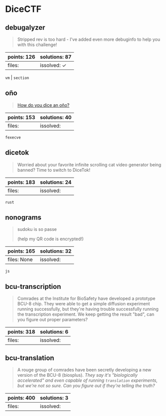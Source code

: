 ﻿# DiceCTF

## debugalyzer

> Stripped rev is too hard - I've added even more debuginfo to help you with this challenge!

| points: 126 | solutions: 87 |
|-------|-------|
| files:  | issolved: ✓ |

`vm` | `section`

## oño

> [How do you dice an oño?](https://www.youtube.com/watch?v=CwRttSfnfcc)

| points: 153 | solutions: 40 |
|-------|-------|
| files:  | issolved:  |

`fexecve`

## dicetok

> Worried about your favorite infinite scrolling cat video generator being banned? Time to switch to DiceTok!

| points: 183 | solutions: 24 |
|-------|-------|
| files:  | issolved:  |

`rust`

## nonograms

> sudoku is so passe
> 
> (help my QR code is encrypted!)

| points: 165 | solutions: 32 |
|-------|-------|
| files: None | issolved:  |

`js`

## bcu-transcription

> Comrades at the Institute for BioSafety have developed a prototype BCU-8 chip. They were able to get a simple diffusion experiment running successfully, but they're having trouble successfully running the transcription experiment. We keep getting the result "bad", can you figure out proper parameters?

| points: 318 | solutions: 6 |
|-------|-------|
| files:  | issolved:  |


## bcu-translation

> A rouge group of comrades have been secretly developing a new version of the BCU-8 (biosplus). *They say it's "biologically accelerated" and even capable of running `translation` experiments, but we're not so sure. Can you figure out if they're telling the truth?*

| points: 400 | solutions: 3 |
|-------|-------|
| files:  | issolved:  |

